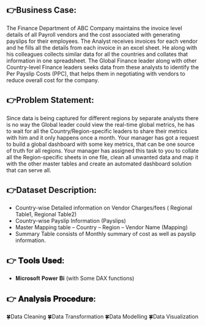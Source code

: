 ## 👉Business Case: 
The Finance Department of ABC Company maintains the invoice level details of all Payroll vendors and the cost associated with generating payslips for their employees. The Analyst receives invoices for each vendor and he fills all the details from each invoice in an excel sheet. He along with his colleagues collects similar data for all the countries and collates that information in one spreadsheet. The Global Finance leader along with other Country-level Finance leaders seeks data from these analysts to identify the Per Payslip Costs (PPC), that helps them in negotiating with vendors to reduce overall cost for the company. 

## 👉Problem Statement: 
Since data is being captured for different regions by separate analysts there is no way the Global leader could view the real-time global metrics, he has to wait for all the Country/Region-specific leaders to share their metrics with him and it only happens once a month. Your manager has got a request to build a global dashboard with some key metrics, that can be one source of truth for all regions. Your manager has assigned this task to you to collate all the Region-specific sheets in one file, clean all unwanted data and map it with the other master tables and create an automated dashboard solution that can serve all.

## 👉Dataset Description:
- Country-wise Detailed information on Vendor Charges/fees ( Regional Table1, Regional Table2)
- Country-wise Payslip Information (Payslips)
- Master Mapping table – Country – Region – Vendor Name (Mapping)
- Summary Table consists of Monthly summary of cost as well as payslip information.

## 👉 𝐓𝐨𝐨𝐥𝐬 𝐔𝐬𝐞𝐝: 
- 𝐌𝐢𝐜𝐫𝐨𝐬𝐨𝐟𝐭 𝐏𝐨𝐰𝐞𝐫 𝐁𝐢 (with Some DAX functions)

## 👉 𝐀𝐧𝐚𝐥𝐲𝐬𝐢𝐬 𝐏𝐫𝐨𝐜𝐞𝐝𝐮𝐫𝐞:
 🍀Data Cleaning
 🍀Data Transformation
 🍀Data Modelling
 🍀Data Visualization
 
